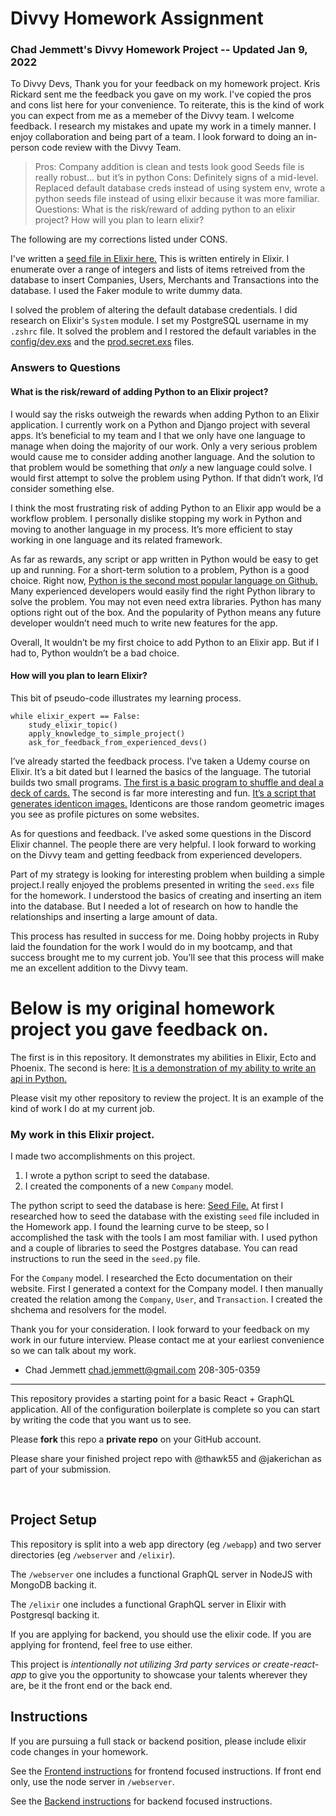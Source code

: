 # Divvy Homework Assignment

### Chad Jemmett's Divvy Homework Project -- Updated Jan 9, 2022

To Divvy Devs,
Thank you for your feedback on my homework project. Kris Rickard sent me the feedback you gave on my work. I've copied
the pros and cons list here for your convenience.
To reiterate, this is the kind of work you can expect from me as a memeber of the Divvy team. I welcome feedback. I
research my mistakes and upate my work in a timely manner. I enjoy collaboration and being part of a team. I look
forward to doing an in-person code review with the Divvy Team.

> Pros:
> Company addition is clean and tests look good
> Seeds file is really robust… but it’s in python
> Cons:
> Definitely signs of a mid-level. Replaced default database creds instead of using system env, wrote a python seeds file instead of using elixir because it was more familiar.
> Questions:
> What is the risk/reward of adding python to an elixir project?
> How will you plan to learn elixir?

The following are my corrections listed under CONS.

I've written a [seed file in Elixir here.](https://github.com/ceejaay/web-homework/blob/master/elixir/priv/repo/seeds.exs)
This is written entirely in Elixir. I enumerate over a range of integers and lists of items retreived from the database
to insert Companies, Users, Merchants and Transactions into the database. I used the Faker module to write dummy data.

I solved the problem of altering the default database credentials. I did research on Elixir's `System` module. I
set my PostgreSQL username in my `.zshrc` file. It solved the problem and I restored the default variables in the
[config/dev.exs](https://github.com/ceejaay/web-homework/blob/master/elixir/config/dev.exs) and the [prod.secret.exs](https://github.com/ceejaay/web-homework/blob/master/elixir/config/prod.secret.exs) files.


### Answers to Questions

#### What is the risk/reward of adding Python to an Elixir project?

I would say the risks outweigh the rewards when adding Python to an Elixir application. I currently work on a Python and Django project with several apps. It’s beneficial to my team and I that we only have one language to manage when doing the majority of our work. Only a very serious problem would cause me to consider adding another language. And the solution to that problem would be something that *only* a new language could solve. I would first attempt to solve the problem using Python. If that didn’t work, I’d consider something else.


I think the most frustrating risk of adding Python to an Elixir app would be a workflow problem. I personally dislike stopping my work in Python and moving to another language in my process. It’s more efficient to stay working in one language and its related framework.


    
As far as rewards, any script or app written in Python would be easy to get up and running. For a short-term solution to a problem, Python is a good choice. Right now, [Python is the second most popular language on Github.](https://madnight.github.io/githut/#/pull_requests/2021/4) Many experienced developers would easily find the right Python library to solve the problem. You may not even need extra libraries. Python has many options right out of the box. And the popularity of Python means any future developer wouldn’t need much to write new features for the app.


Overall, It wouldn’t be my first choice to add Python to an Elixir app. But if I had to, Python wouldn’t be a bad choice.

#### How will you plan to learn Elixir?

This bit of pseudo-code illustrates my learning process.
```
while elixir_expert == False:
    study_elixir_topic()
    apply_knowledge_to_simple_project()
    ask_for_feedback_from_experienced_devs()

```

I’ve already started the feedback process. I’ve taken a Udemy course on Elixir. It’s a bit dated but I learned the
basics of the language. The tutorial builds two small programs. [The first is a basic program to shuffle and deal a
deck of cards.](https://github.com/ceejaay/elixir_card_shuffler) The second is far more interesting and fun. [It’s a script that generates identicon images.](https://github.com/ceejaay/elixir_project) Identicons are those random geometric images you see as profile pictures on some websites. 

As for questions and feedback. I’ve asked some questions in the Discord Elixir channel. The people there are very helpful. I look forward to working on the Divvy team and getting feedback from experienced developers.

Part of my strategy is looking for interesting problem when building a simple project.I really enjoyed the problems presented in writing the `seed.exs` file for the homework. I understood the basics of creating and inserting an item into the database. But I needed a lot of research on how to handle the relationships and inserting a large amount of data. 

This process has resulted in success for me. Doing hobby projects in Ruby laid the foundation for the work I would do in my bootcamp, and that success brought me to my current job. You’ll see that this process will make me an excellent addition to the Divvy team.


# Below is my original homework project you gave feedback on.


The first is in this repository. It demonstrates my abilities in Elixir, Ecto and Phoenix.
The second is here: [It is a demonstration of my ability to write an api in
Python.](https://github.com/ceejaay/transaction_tracker)

Please visit my other repository to review the project. It is an example of the kind of work I do at my current job.

### My work in this Elixir project. 
I made two accomplishments on this project.

1. I wrote a python script to seed the database.
2. I created the components of a new `Company` model.

The python script to seed the database is here: [Seed File.](https://github.com/ceejaay/web-homework/blob/master/seed.py)
At first I researched how to seed the database with the existing `seed` file included in the Homework app. I found the
learning curve to be steep, so I accomplished the task with the tools I am most familiar with. I used python and a
couple of libraries to seed the Postgres database.
You can read instructions to run the seed in the `seed.py` file.

For the `Company` model. I researched the Ecto documentation on their website. First I generated a context for the
Company model. I then manually created the relation among the `Company`, `User`, and `Transaction`.
I created the shchema and resolvers for the model.

Thank you for your consideration. I look forward to your feedback on my work in our future interview. 
Please contact me at your earliest convenience so we can talk about my work.

- Chad Jemmett
chad.jemmett@gmail.com
208-305-0359


*************************************************************************************************
This repository provides a starting point for a basic React + GraphQL application.
All of the configuration boilerplate is complete so you can start by writing the code that you want us to see.

Please **fork** this repo a **private repo** on your GitHub account.

Please share your finished project repo with @thawk55 and @jakerichan as part of your submission.

<br />


## Project Setup

This repository is split into a web app directory (eg `/webapp`) and two server directories (eg `/webserver` and `/elixir`).

The `/webserver` one includes a functional GraphQL server in NodeJS with MongoDB backing it.

The `/elixir` one includes a functional GraphQL server in Elixir with Postgresql backing it.

If you are applying for backend, you should use the elixir code.
If you are applying for frontend, feel free to use either.

This project is _intentionally not utilizing 3rd party services or create-react-app_ to give you the opportunity to showcase your talents wherever they are, be it the front end or the back end.

## Instructions

If you are pursuing a full stack or backend position, please include elixir code changes in your homework.

See the [Frontend instructions](webapp/README.md) for frontend focused instructions.  If front end only, use the node server in `/webserver`.

See the [Backend instructions](backend.md) for backend focused instructions.



